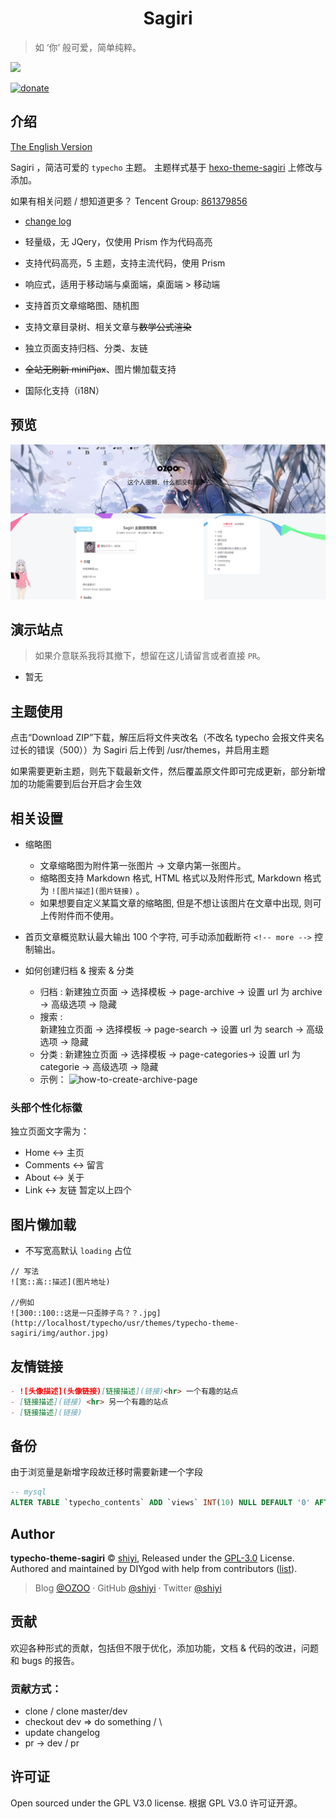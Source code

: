 <h1 align="center">Sagiri</h1>

> 如 ‘你’ 般可爱，简单纯粹。

[![](https://img.shields.io/badge/license-GPL%203-blue.svg?style=flat-square)](https://github.com/shiyiya/typecho-theme-sagiri/blob/master/LICENSE)

[![donate](https://img.shields.io/badge/$-donate-ff69b4.svg?style=flat-square)](https://github.com/shiyiya/typecho-theme-sagiri#donate)

## 介绍

[The English Version](./doc/README-EN.md)

Sagiri ，简洁可爱的 `typecho` 主题。
主题样式基于 [hexo-theme-sagiri](https://github.com/DIYgod/hexo-theme-sagiri) 上修改与添加。

如果有相关问题 / 想知道更多？
Tencent Group: [861379856](https://jq.qq.com/?_wv=1027&k=5kACJ6v)

- [change log](./doc/changelog.md)

- 轻量级，无 JQery，仅使用 Prism 作为代码高亮
- 支持代码高亮，5 主题，支持主流代码，使用 Prism
- 响应式，适用于移动端与桌面端，桌面端 > 移动端
- 支持首页文章缩略图、随机图
- 支持文章目录树、相关文章与~~数学公式渲染~~
- 独立页面支持归档、分类、友链
- ~~全站无刷新 miniPjax~~、图片懒加载支持
- 国际化支持（i18N）

## 预览

[![overview](./doc/shot.png)](https://runtua.cn)

## 演示站点

> 如果介意联系我将其撤下，想留在这儿请留言或者直接 `PR`。

- 暂无

## 主题使用

点击“Download ZIP”下载，解压后将文件夹改名（不改名 typecho 会报文件夹名过长的错误（500））为 Sagiri 后上传到 /usr/themes，并启用主题

如果需要更新主题，则先下载最新文件，然后覆盖原文件即可完成更新，部分新增加的功能需要到后台开启才会生效

## 相关设置

- 缩略图

  - 文章缩略图为附件第一张图片 -> 文章内第一张图片。
  - 缩略图支持 Markdown 格式, HTML 格式以及附件形式, Markdown 格式为 `![图片描述](图片链接)` 。
  - 如果想要自定义某篇文章的缩略图, 但是不想让该图片在文章中出现, 则可上传附件而不使用。

- 首页文章概览默认最大输出 100 个字符, 可手动添加截断符 `<!-- more -->` 控制输出。

- 如何创建归档 & 搜索 & 分类
  - 归档 :
    新建独立页面 -> 选择模板 -> page-archive -> 设置 url 为 archive -> 高级选项 -> 隐藏
  - 搜索 :  
    新建独立页面 -> 选择模板 -> page-search -> 设置 url 为 search -> 高级选项 -> 隐藏
  - 分类 :
    新建独立页面 -> 选择模板 -> page-categories-> 设置 url 为 categorie -> 高级选项 -> 隐藏
  - 示例：
    ![how-to-create-archive-page](https://runtua.cn/usr/uploads/2018/10/3336908615.png)

### 头部个性化标徽

独立页面文字需为：

- Home <-> 主页
- Comments <-> 留言
- About <-> 关于
- Link <-> 友链
  暂定以上四个

## 图片懒加载

- 不写宽高默认 `loading` 占位

```
// 写法
![宽::高::描述](图片地址)

//例如
![300::100::这是一只歪脖子鸟？？.jpg](http://localhost/typecho/usr/themes/typecho-theme-sagiri/img/author.jpg)
```

## 友情链接

```markdown
- ![头像描述](头像链接)[链接描述](链接)<hr> 一个有趣的站点
- [链接描述](链接) <hr> 另一个有趣的站点
- [链接描述](链接)
```

## 备份

由于浏览量是新增字段故迁移时需要新建一个字段

```sql
-- mysql
ALTER TABLE `typecho_contents` ADD `views` INT(10) NULL DEFAULT '0' AFTER `parent`;
```

## Author

**typecho-theme-sagiri** © [shiyi](https://github.com/shiyiya), Released under the [GPL-3.0](./LICENSE) License.<br>
Authored and maintained by DIYgod with help from contributors ([list](https://github.com/shiyiya/typecho-theme-sagiri/contributors)).

> Blog [@OZOO](https://www.runtua.cn) · GitHub [@shiyi](https://github.com/shiyiya) · Twitter [@shiyi](https://twitter.com/)

## 贡献

欢迎各种形式的贡献，包括但不限于优化，添加功能，文档 & 代码的改进，问题和 bugs 的报告。

### 贡献方式：

- clone / clone master/dev
- checkout dev => do something / \\
- update changelog
- pr -> dev / pr

## 许可证

Open sourced under the GPL V3.0 license.
根据 GPL V3.0 许可证开源。
